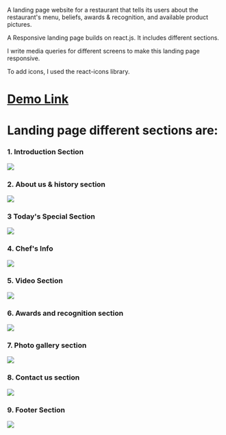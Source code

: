 A landing page website for a restaurant that tells its users about the restaurant's menu, beliefs, awards & recognition, and available product pictures.

A Responsive landing page builds on react.js. It includes different sections.

I write media queries for different screens to make this landing page responsive.

To add icons, I used the react-icons library.


<h1><a href="https://restaurant-landing-page-by-jitendra.netlify.app/" target="_blank">Demo Link</a></h1>


<h1>Landing page different sections are:</h1> 

<h3>1. Introduction Section </h3>

<img src="https://i.postimg.cc/kGrrpRQg/preview-1-restaurant-introducction.png" style="max-width:100%"/>

<h3>2. About us & history section </h3>

<img src="https://i.postimg.cc/7LgQZt0w/preview-2-about-us-and-history-section.png" style="max-width:100%"/>

<h3>3 Today's Special Section </h3>

<img src="https://i.postimg.cc/4ydY3MK0/preview-3-today-s-special-section.png" style="max-width:100%"/>

<h3>4. Chef's Info </h3>

<img src="https://i.postimg.cc/pd9T37hV/preview-4-chef-s-info.png" style="max-width:100%"/>

<h3>5. Video Section </h3>

<img src="https://i.postimg.cc/B6qzjWT4/preview-5-video-section.png" style="max-width:100%"/>

<h3>6. Awards and recognition section </h3>

<img src="https://i.postimg.cc/0yhM5PqK/preview-6-awards-and-recognition-section.png" style="max-width:100%"/>

<h3>7. Photo gallery section </h3>

<img src="https://i.postimg.cc/yx5Bh6jF/preview-7-photo-gallery-section.png" style="max-width:100%"/>

<h3>8. Contact us section </h3>

<img src="https://i.postimg.cc/C11WvTzJ/preview-8-contact-us-section.png" style="max-width:100%"/>

<h3>9. Footer Section </h3>

<img src="https://i.postimg.cc/902Tb1nX/preview-9-footer-section.png" style="max-width:100%"/>


